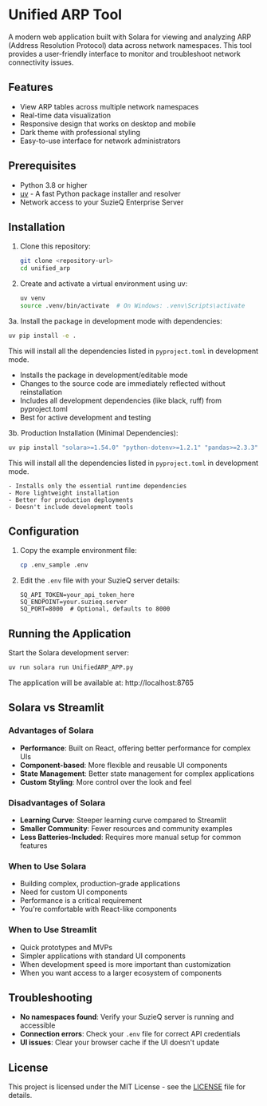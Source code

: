 # Unified ARP Tool

A modern web application built with Solara for viewing and analyzing ARP (Address Resolution Protocol) data across network namespaces. This tool provides a user-friendly interface to monitor and troubleshoot network connectivity issues.

## Features

- View ARP tables across multiple network namespaces
- Real-time data visualization
- Responsive design that works on desktop and mobile
- Dark theme with professional styling
- Easy-to-use interface for network administrators

## Prerequisites

- Python 3.8 or higher
- [uv](https://github.com/astral-sh/uv) - A fast Python package installer and resolver
- Network access to your SuzieQ Enterprise Server

## Installation

1. Clone this repository:
   ```bash
   git clone <repository-url>
   cd unified_arp
   ```

2. Create and activate a virtual environment using uv:
   ```bash
   uv venv
   source .venv/bin/activate  # On Windows: .venv\Scripts\activate
   ```

3a. Install the package in development mode with dependencies:
   ```bash
   uv pip install -e .
   ```
   
   This will install all the dependencies listed in `pyproject.toml` in development mode.

   - Installs the package in development/editable mode
   - Changes to the source code are immediately reflected without reinstallation
   - Includes all development dependencies (like black, ruff) from pyproject.toml
   - Best for active development and testing


3b. Production Installation (Minimal Dependencies):
   ```bash
   uv pip install "solara>=1.54.0" "python-dotenv>=1.2.1" "pandas>=2.3.3"
   ```
   
   This will install all the dependencies listed in `pyproject.toml` in development mode.

    - Installs only the essential runtime dependencies
    - More lightweight installation
    - Better for production deployments
    - Doesn't include development tools


## Configuration

1. Copy the example environment file:
   ```bash
   cp .env_sample .env
   ```

2. Edit the `.env` file with your SuzieQ server details:
   ```env
   SQ_API_TOKEN=your_api_token_here
   SQ_ENDPOINT=your.suzieq.server
   SQ_PORT=8000  # Optional, defaults to 8000
   ```

## Running the Application

Start the Solara development server:

```bash
uv run solara run UnifiedARP_APP.py
```

The application will be available at: http://localhost:8765

## Solara vs Streamlit

### Advantages of Solara
- **Performance**: Built on React, offering better performance for complex UIs
- **Component-based**: More flexible and reusable UI components
- **State Management**: Better state management for complex applications
- **Custom Styling**: More control over the look and feel

### Disadvantages of Solara
- **Learning Curve**: Steeper learning curve compared to Streamlit
- **Smaller Community**: Fewer resources and community examples
- **Less Batteries-Included**: Requires more manual setup for common features

### When to Use Solara
- Building complex, production-grade applications
- Need for custom UI components
- Performance is a critical requirement
- You're comfortable with React-like components

### When to Use Streamlit
- Quick prototypes and MVPs
- Simpler applications with standard UI components
- When development speed is more important than customization
- When you want access to a larger ecosystem of components

## Troubleshooting

- **No namespaces found**: Verify your SuzieQ server is running and accessible
- **Connection errors**: Check your `.env` file for correct API credentials
- **UI issues**: Clear your browser cache if the UI doesn't update

## License

This project is licensed under the MIT License - see the [LICENSE](LICENSE) file for details.